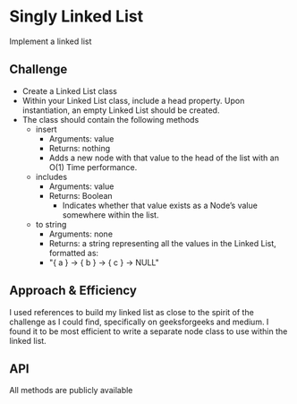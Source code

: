 # Singly Linked List

Implement a linked list

## Challenge

* Create a Linked List class
* Within your Linked List class, include a head property.
    Upon instantiation, an empty Linked List should be created.
* The class should contain the following methods
  * insert
    * Arguments: value
    * Returns: nothing
    * Adds a new node with that value to the head of the list with an O(1) Time performance.
  * includes
    * Arguments: value
    * Returns: Boolean
      * Indicates whether that value exists as a Node’s value somewhere within the list.
  * to string
    * Arguments: none
    * Returns: a string representing all the values in the Linked List, formatted as:
    * "{ a } -> { b } -> { c } -> NULL"

## Approach & Efficiency

I used references to build my linked list as close to the spirit of the challenge as I could find, specifically on geeksforgeeks and medium. I found it to be most efficient to write a separate node class to use within the linked list.

## API

All methods are publicly available
